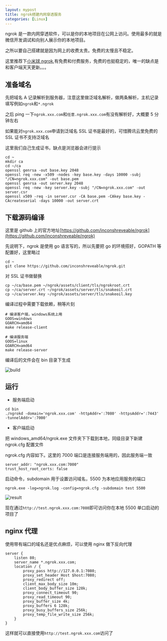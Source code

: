 ```yaml
---
layout: mypost
title: ngrok搭建内网穿透服务
categories: [Linux]
---
```


ngrok 是一款内网穿透软件，可以是你的本地项目在公网上访问。使用最多的就是微信开发调试和向别人展示你的本地项目。

之所以要自己搭建就是因为网上的收费太贵。免费的太慢且不稳定。

这里推荐下[小米球 ngrok](http://ngrok.ciqiuwl.cn),有免费和付费服务，免费的也挺稳定的，唯一的缺点是和客户端天天更新。。。

## 准备域名

先把域名 A 记录解析到服务器，注意这里做泛域名解析，做两条解析，主机记录填写例如`ngrok`和`*.ngrok`

之后 ping 一下`ngrok.xxx.com`和`任意.ngrok.xxx.com`有没有解析好，大概要 5 分钟左右

如果能对`ngrok.xxx.com`申请到泛域名 SSL 证书是最好的，可惜腾讯云里免费的 SSL 证书不支持泛域名

这里我们自己生成证书，缺点是浏览器会进行提示

```
cd ~
mkdir ca
cd ~/ca
openssl genrsa -out base.key 2048
openssl req -new -x509 -nodes -key base.key -days 10000 -subj "/CN=ngrok.xxx.com" -out base.pem
openssl genrsa -out server.key 2048
openssl req -new -key server.key -subj "/CN=ngrok.xxx.com" -out server.csr
openssl x509 -req -in server.csr -CA base.pem -CAkey base.key -CAcreateserial -days 10000 -out server.crt
```

## 下载源码编译

这里是 github 上的官方地址[https://github.com/inconshreveable/ngrok](https://github.com/inconshreveable/ngrok)

先说明下，ngrok 是使用 go 语言写的，所以先要把 go 的环境搭好，GOPATH 等配置好，这里略过

```
cd ~
git clone https://github.com/inconshreveable/ngrok.git
```

对 SSL 证书做替换

```
cp ~/ca/base.pem ~/ngrok/assets/client/tls/ngrokroot.crt
cp ~/ca/server.crt ~/ngrok/assets/server/tls/snakeoil.crt
cp ~/ca/server.key ~/ngrok/assets/server/tls/snakeoil.key
```

编译过程中需要下载依赖，稍等片刻

```
# 编译客户端，windows系统上用
GOOS=windows
GOARCH=amd64
make release-client

# 编译服务端
GOOS=linux
GOARCH=amd64
make release-server
```

编译后的文件会在 bin 目录下生成

![build](build.png)

## 运行

- 服务端启动

```
cd bin
./ngrokd -domain='ngrok.xxx.com' -httpAddr=':7080' -httpsAddr=':7443' -tunnelAddr=':7000'
```

- 客户端启动

把 windows_amd64/ngrok.exe 文件夹下下载到本地，同级目录下新建 ngrok.cfg 配置文件

ngrok.cfg 内容如下。这里的 7000 端口是连接服务端用的，因此服务端一致

```
server_addr: "ngrok.xxx.com:7000"
trust_host_root_certs: false
```

启动命令，subdomain 用于设置访问域名，5500 为本地应用服务的端口

```
ngrok.exe -log=ngrok.log -config=ngrok.cfg -subdomain test 5500
```

![result](result.png)

现在通过`http://test.ngrok.xxx.com:7080`即可访问你在本地 5500 单口启动的项目了

## nginx 代理

使用带有端口的域名还是优点麻烦，可以使用 nginx 做下反向代理

```
server {
    listen 80;
    server_name *.ngrok.xxx.com;
    location / {
        proxy_pass http://127.0.0.1:7080;
        proxy_set_header Host $host:7080;
        proxy_redirect off;
        client_max_body_size 10m;
        client_body_buffer_size 128k;
        proxy_connect_timeout 90;
        proxy_read_timeout 90;
        proxy_buffer_size 4k;
        proxy_buffers 6 128k;
        proxy_busy_buffers_size 256k;
        proxy_temp_file_write_size 256k;
    }
}
```

这样就可以直接使用`http://test.ngrok.xxx.com`访问了
